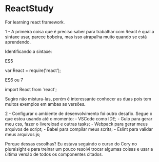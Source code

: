 # ReactStudy
For learning react framework.


1 - A primeira coisa que é preciso saber para trabalhar com React é qual a sintaxe usar, parece bobeira, mas isso atrapalha muito quando se está aprendendo.

Identificando a sintaxe:

ES5

var React = require('react');

ES6 ou 7

import React from 'react';

Sugiro não mistura-las, porém é interessante conhecer as duas pois tem muitos exemplos em ambas as versões.

2 - Configurar o ambiente de desenvolvimento foi outro desafio. Segue o que estou usando até o momento:
    - VSCode como IDE;
    - Gulp para gerar meu css, fazer o livereload e outras tasks;
    - Webpack para gerar meus arquivos de script;
    - Babel para compilar meus scrits;
    - Eslint para validar meus arquivos js;

Porque dessas escolhas?
Eu estava seguindo o curso do Cory no pluralsight e para treinar um pouco resolvi trocar algumas coisas e usar a última versão de todos os componentes citados.